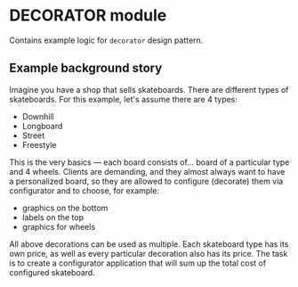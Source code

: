 # DECORATOR module

Contains example logic for `decorator` design pattern.

## Example background story

Imagine you have a shop that sells skateboards.
There are different types of skateboards.
For this example, let's assume there are 4 types:
 - Downhill
 - Longboard
 - Street
 - Freestyle

This is the very basics — each board consists of... board of a particular type and 4 wheels.
Clients are demanding, and they almost always want to have a personalized board, so they are allowed to configure 
(decorate) them via configurator and to choose, for example:
 - graphics on the bottom
 - labels on the top
 - graphics for wheels

All above decorations can be used as multiple.
Each skateboard type has its own price, as well as every particular decoration also has its price.
The task is to create a configurator application that will sum up the total cost of configured skateboard.